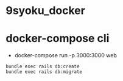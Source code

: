 # 9syoku_docker

# docker-compose cli

- docker-compose run -p 3000:3000 web

```
bundle exec rails db:create
bundle exec rails db:migrate
```
